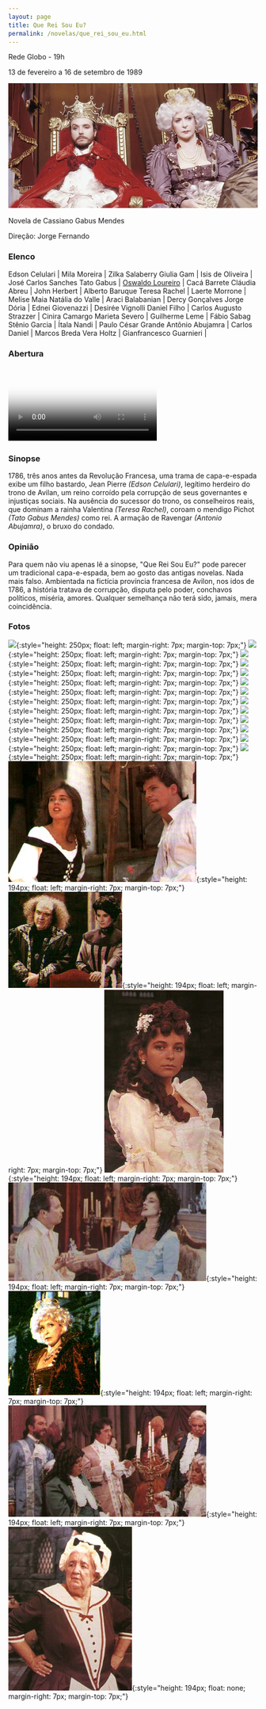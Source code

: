 ```yaml
---
layout: page
title: Que Rei Sou Eu?
permalink: /novelas/que_rei_sou_eu.html
---
```


Rede Globo - 19h

13 de fevereiro a 16 de setembro de 1989 

![Que Rei Sou Eu?](/novelas/img/que_rei_sou_eu_logo.jpg)

Novela de Cassiano Gabus Mendes

Direção: Jorge Fernando

### Elenco

Edson Celulari | Mila Moreira | Zilka Salaberry
Giulia Gam | Isis de Oliveira | José Carlos Sanches
Tato Gabus | [Oswaldo Loureiro](/novelas/oswaldo_loureiro.html) | Cacá Barrete
Cláudia Abreu | John Herbert | Alberto Baruque
Teresa Rachel | Laerte Morrone | Melise Maia
Natália do Valle | Araci Balabanian | Dercy Gonçalves
Jorge Dória | Ednei Giovenazzi | Desirée Vignolli
Daniel Filho | Carlos Augusto Strazzer | Cinira Camargo
Marieta Severo | Guilherme Leme | Fábio Sabag
Stênio Garcia | Ítala Nandi | Paulo César Grande
Antônio Abujamra | Carlos Daniel | Marcos Breda
Vera Holtz | Gianfrancesco Guarnieri | 

### Abertura

<video poster="/novelas/img/que_rei_sou_eu_abertura.png" id="player" playsinline controls>
    <source src="http://srv.victor3d.com.br/novelas/que_rei_sou_eu_1989.mp4" type="video/mp4">
</video>

### Sinopse

1786, três anos antes da Revolução Francesa, uma trama de capa-e-espada exibe um filho bastardo, Jean Pierre *(Edson Celulari)*, legítimo herdeiro do trono de Avilan, um reino corroído pela corrupção de seus governantes e injustiças sociais. Na ausência do sucessor do trono, os conselheiros reais, que dominam a rainha Valentina *(Teresa Rachel)*, coroam o mendigo Pichot *(Tato Gabus Mendes)* como rei. A armação de Ravengar *(Antonio Abujamra)*, o bruxo do condado.

### Opinião

Para quem não viu apenas lê a sinopse, "Que Rei Sou Eu?" pode parecer um tradicional capa-e-espada, bem ao gosto das antigas novelas. Nada mais falso. Ambientada na fictícia província francesa de Avilon, nos idos de 1786, a história tratava de corrupção, disputa pelo poder, conchavos políticos, miséria, amores. Qualquer semelhança não terá sido, jamais, mera coincidência.

### Fotos

![](/novelas/img/.jpg){:style="height: 250px; float: left; margin-right: 7px; margin-top: 7px;"}
![](/novelas/img/.jpg){:style="height: 250px; float: left; margin-right: 7px; margin-top: 7px;"}
![](/novelas/img/.jpg){:style="height: 250px; float: left; margin-right: 7px; margin-top: 7px;"}
![](/novelas/img/.jpg){:style="height: 250px; float: left; margin-right: 7px; margin-top: 7px;"}
![](/novelas/img/.jpg){:style="height: 250px; float: left; margin-right: 7px; margin-top: 7px;"}
![](/novelas/img/.jpg){:style="height: 250px; float: left; margin-right: 7px; margin-top: 7px;"}
![](/novelas/img/.jpg){:style="height: 250px; float: left; margin-right: 7px; margin-top: 7px;"}
![](/novelas/img/.jpg){:style="height: 250px; float: left; margin-right: 7px; margin-top: 7px;"}
![](/novelas/img/.jpg){:style="height: 250px; float: left; margin-right: 7px; margin-top: 7px;"}
![](/novelas/img/.jpg){:style="height: 250px; float: left; margin-right: 7px; margin-top: 7px;"}
![](/novelas/img/.jpg){:style="height: 250px; float: left; margin-right: 7px; margin-top: 7px;"}
![](/novelas/img/.jpg){:style="height: 250px; float: left; margin-right: 7px; margin-top: 7px;"}
![](/novelas/img/.jpg){:style="height: 250px; float: left; margin-right: 7px; margin-top: 7px;"}
![Que Rei Sou Eu?](/novelas/img/que_rei_sou_eu_edson_e_giulia_gam.jpg){:style="height: 194px; float: left; margin-right: 7px; margin-top: 7px;"}
![Ravengar e sua fiel assistente](/novelas/img/que_rei_sou_eu_abujanra.jpg){:style="height: 194px; float: left; margin-right: 7px; margin-top: 7px;"}
![Cláudia Abreu como a princesa de Avilan](/novelas/img/que_rei_sou_eu_claudia_abreu.jpg){:style="height: 194px; float: left; margin-right: 7px; margin-top: 7px;"}
![Uma ótima atuação de Daniel Filho e Marieta Severo](/novelas/img/que_rei_sou_eu_daniel_filho_e_m_severo.jpg){:style="height: 194px; float: left; margin-right: 7px; margin-top: 7px;"}
![A Rainha Valentina](/novelas/img/que_rei_sou_eu_tereza_rachel.jpg){:style="height: 194px; float: left; margin-right: 7px; margin-top: 7px;"}
![A reunião dos conselheiros da Rainha Valentina](/novelas/img/que_rei_sou_eu_strazzer_loureiro_morrone.jpg){:style="height: 194px; float: left; margin-right: 7px; margin-top: 7px;"}
![Zilka em ótima atuação](/novelas/img/que_rei_sou_eu_zilka.jpg){:style="height: 194px; float: none; margin-right: 7px; margin-top: 7px;"}

